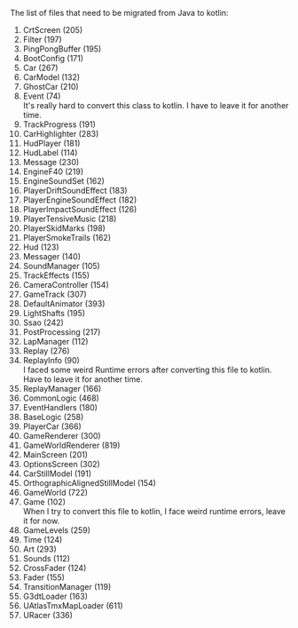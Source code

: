 The list of files that need to be migrated from Java to kotlin:

<ol>
<li>CrtScreen (205)</li>
<li>Filter (197)</li>
<li>PingPongBuffer (195)</li>
<li>BootConfig (171)</li>
<li>Car (267)</li>
<li>CarModel (132)</li>
<li>GhostCar (210)</li>
<li>Event (74)</li>
It's really hard to convert this class to kotlin. I have to leave it for another time.
<li>TrackProgress (191)</li>
<li>CarHighlighter (283)</li>
<li>HudPlayer (181)</li>
<li>HudLabel (114)</li>
<li>Message (230)</li>
<li>EngineF40 (219)</li>
<li>EngineSoundSet (162)</li>
<li>PlayerDriftSoundEffect (183)</li>
<li>PlayerEngineSoundEffect (182)</li>
<li>PlayerImpactSoundEffect (126)</li>
<li>PlayerTensiveMusic (218)</li>
<li>PlayerSkidMarks (198)</li>
<li>PlayerSmokeTrails (162)</li>
<li>Hud (123)</li>
<li>Messager (140)</li>
<li>SoundManager (105)</li>
<li>TrackEffects (155)</li>
<li>CameraController (154)</li>
<li>GameTrack (307)</li>
<li>DefaultAnimator (393)</li>
<li>LightShafts (195)</li>
<li>Ssao (242)</li>
<li>PostProcessing (217)</li>
<li>LapManager (112)</li>
<li>Replay (276)</li>
<li>ReplayInfo (90)</li>
I faced some weird Runtime errors after converting this file to kotlin. Have to leave it for another time.
<li>ReplayManager (166)</li>
<li>CommonLogic (468)</li>
<li>EventHandlers (180)</li>
<li>BaseLogic (258)</li>
<li>PlayerCar (366)</li>
<li>GameRenderer (300)</li>
<li>GameWorldRenderer (819)</li>
<li>MainScreen (201)</li>
<li>OptionsScreen (302)</li>
<li>CarStillModel (191)</li>
<li>OrthographicAlignedStillModel (154)</li>
<li>GameWorld (722)</li>
<li>Game (102)</li>
When I try to convert this file to kotlin, I face weird runtime errors, leave it for now. 
<li>GameLevels (259)</li>
<li>Time (124)</li>
<li>Art (293)</li>
<li>Sounds (112)</li>
<li>CrossFader (124)</li>
<li>Fader (155)</li>
<li>TransitionManager (119)</li>
<li>G3dtLoader (163)</li>
<li>UAtlasTmxMapLoader (611)</li>
<li>URacer (336)</li>
</ol>